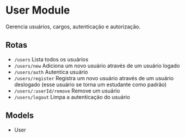 # User Module

Gerencia usuários, cargos, autenticação e autorização.

## Rotas

- `/users` Lista todos os usuários
- `/users/new` Adiciona um novo usuário através de um usuário logado
- `/users/auth` Autentica usuário
- `/users/register` Registra um novo usuário através de um usuário deslogado (esse usuário se torna um estudante como padrão)
- `/users/:userId/remove` Remove um usuário
- `/users/logout` Limpa a autenticação do usuário

## Models

- User
